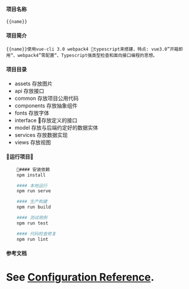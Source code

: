 #### 项目名称
    {{name}}
#### 项目简介
    {{name}}使用vue-cli 3.0 webpack4 typescript来搭建，特点: vue3.0”开箱即用“、webpack4”零配置“、Typescript强类型检查和面向接口编程的思想。
#### 项目目录
- assets 存放图片 
- api 存放接口
- common 存放项目公用代码
- components 存放抽象组件
- fonts 存放字体
- interface 存放定义的接口
- model 存放与后端约定好的数据实体
- services 存放数据实现
- views 存放视图
#### 运行项目
```bash
    #### 安装依赖
    npm install

    #### 本地运行
    npm run serve

    #### 生产构建
    npm run build

    #### 测试用例
    npm run test

    #### 代码检查修复
    npm run lint
```

#### 参考文档
See [Configuration Reference](https://cli.vuejs.org/config/).
=======

[downloads-image]: http://img.shields.io/npm/dm/co.svg?style=flat-square
[downloads-url]: https://github.com/liya3719/vue-ts-template
